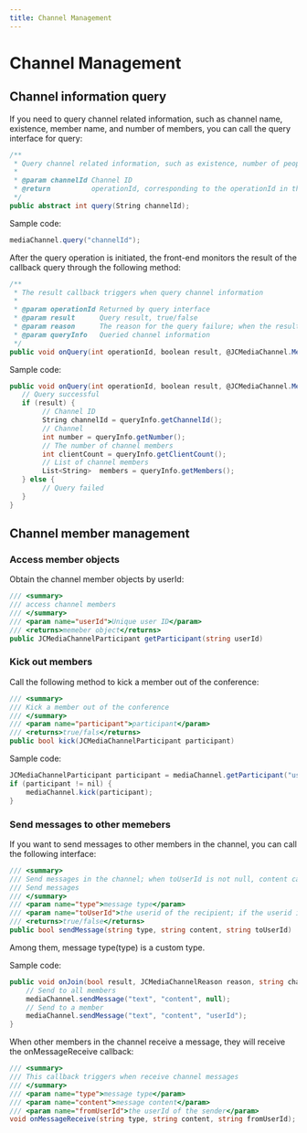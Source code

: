 ```yaml
---
title: Channel Management
---
```

# Channel Management

## Channel information query

If you need to query channel related information, such as channel name,
existence, member name, and number of members, you can call the query
interface for query:

``````csharp
/**
 * Query channel related information, such as existence, number of people, etc.
 *
 * @param channelId Channel ID
 * @return          operationId, corresponding to the operationId in the onQuery callback
 */
public abstract int query(String channelId);
``````

Sample code:

``````csharp
mediaChannel.query("channelId");
``````

After the query operation is initiated, the front-end monitors the
result of the callback query through the following method:

``````csharp
/**
 * The result callback triggers when query channel information
 *
 * @param operationId Returned by query interface
 * @param result      Query result, true/false
 * @param reason      The reason for the query failure; when the result is false, The value is valid
 * @param queryInfo   Queried channel information
 */
public void onQuery(int operationId, boolean result, @JCMediaChannel.MediaChannelReason int reason, JCMediaChannelQueryInfo queryInfo);
``````

Sample code:

``````csharp
public void onQuery(int operationId, boolean result, @JCMediaChannel.MediaChannelReason int reason, JCMediaChannelQueryInfo queryInfo) {
   // Query successful
   if (result) {
        // Channel ID
        String channelId = queryInfo.getChannelId();
        // Channel
        int number = queryInfo.getNumber();
        // The number of channel members
        int clientCount = queryInfo.getClientCount();
        // List of channel members
        List<String>  members = queryInfo.getMembers();
   } else {
        // Query failed
   }
}
``````


## Channel member management

### Access member objects

Obtain the channel member objects by userId:

``````csharp
/// <summary>
/// access channel members
/// </summary>
/// <param name="userId">Unique user ID</param>
/// <returns>memeber object</returns>
public JCMediaChannelParticipant getParticipant(string userId)
``````


### Kick out members

Call the following method to kick a member out of the conference:

``````csharp
/// <summary>
/// Kick a member out of the conference
/// </summary>
/// <param name="participant">participant</param>
/// <returns>true/fals</returns>
public bool kick(JCMediaChannelParticipant participant)
``````

Sample code:

``````csharp
JCMediaChannelParticipant participant = mediaChannel.getParticipant("userId");
if (participant != nil) {
    mediaChannel.kick(participant);
}
``````


### Send messages to other memebers

If you want to send messages to other members in the channel, you can
call the following interface:

``````csharp
/// <summary>
/// Send messages in the channel; when toUserId is not null, content cannot be greater than 4k
/// Send messages
/// </summary>
/// <param name="type">message type</param>
/// <param name="toUserId">the userid of the recipient; if the userid is set to null, it will be sent to all members of the channel</param>
/// <returns>true/false</returns>
public bool sendMessage(string type, string content, string toUserId)
``````

Among them, message type(type) is a custom type.

Sample code:

``````csharp
public void onJoin(bool result, JCMediaChannelReason reason, string channelId) {
    // Send to all members
    mediaChannel.sendMessage("text", "content", null);
    // Send to a member
    mediaChannel.sendMessage("text", "content", "userId");
}
``````

When other members in the channel receive a message, they will receive
the onMessageReceive callback:

``````csharp
/// <summary>
/// This callback triggers when receive channel messages
/// </summary>
/// <param name="type">message type</param>
/// <param name="content">message content</param>
/// <param name="fromUserId">the userId of the sender</param>
void onMessageReceive(string type, string content, string fromUserId);
``````

